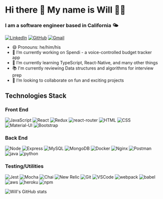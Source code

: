 # Hi there 👋 My name is Will 🙋‍♂️

### I am a software engineer based in California 🌤

[![LinkedIn](https://img.shields.io/badge/williamtrinh%20-%230077B5.svg?&style=for-the-badge&logo=linkedin&logoColor=white&link=https://www.linkedin.com/in/williamtrinh)](https://www.linkedin.com/in/williamtrinh/)
[![GitHub](https://img.shields.io/badge/willtrinh%20-%23121011.svg?&style=for-the-badge&logo=github&logoColor=white&link=https://github.com/willtrinh)](https://github.com/willtrinh)
[![Gmail](https://img.shields.io/badge/williamltrinh%20-%23D14836.svg?&style=for-the-badge&logo=gmail&logoColor=white&link=mailto:williamltrinh@gmail.com)](mailto:williamltrinh@gmail.com)

- 😄 Pronouns: he/him/his
- 🔭 I’m currently working on Spendi - a voice-controlled budget tracker app
- 🌱 I’m currently learning TypeScript, React-Native, and many other things
- 📚 I'm currently reviewing Data structures and algorithms for interview prep
- 👯 I’m looking to collaborate on fun and exciting projects

## Technologies Stack

### Front End

![JavaScript](https://img.shields.io/badge/JavaScript-F7DF1E?&style=for-the-badge&logo=javascript&logoColor=white)
![React](https://img.shields.io/badge/ReactJs-61DAFB?logo=react&logoColor=white&style=for-the-badge)
![Redux](https://img.shields.io/badge/redux-764ABC?logo=Redux&logoColor=white&style=for-the-badge)
![react-router](https://img.shields.io/badge/react%20router-CA4245?logo=react-router&logoColor=white&style=for-the-badge)
![HTML](https://img.shields.io/badge/HTML5-E34F26?&style=for-the-badge&logo=html5&logoColor=white)
![CSS](https://img.shields.io/badge/CSS3-1572B6?&style=for-the-badge&logo=css3&logoColor=white)
![Material-UI](https://img.shields.io/badge/Material%20UI-0081CB?&style=for-the-badge&logo=Material-UI&logoColor=white)
![Bootstrap](https://img.shields.io/badge/Bootstrap-7952B3?&style=for-the-badge&logo=bootstrap&logoColor=white&color=9b33b8)

### Back End

![Node](https://img.shields.io/badge/Node.Js-339933?&style=for-the-badge&logo=node-dot-js&logoColor=white)
![Express](https://img.shields.io/badge/Express-000000?&style=for-the-badge&logo=express)
![MySQL](https://img.shields.io/badge/MySQL-4479A1?&style=for-the-badge&logo=mysql&logoColor=white)
![MongoDB](https://img.shields.io/badge/MongoDB-47A248?&style=for-the-badge&logo=mongodb&logoColor=white)
![Docker](https://img.shields.io/badge/Docker-2496ED?&style=for-the-badge&logo=Docker&logoColor=white)
![Nginx](https://img.shields.io/badge/Nginx-009639?&style=for-the-badge&logo=Nginx&logoColor=white)
![Postman](https://img.shields.io/badge/Postman-FF6C37?&style=for-the-badge&logo=postman&logoColor=white)
![java](https://img.shields.io/badge/Java-007396?&style=for-the-badge&logo=java&logoColor=white)
![python](https://img.shields.io/badge/python-3776AB?&style=for-the-badge&logo=python&logoColor=white)

### Testing/Utilities

![Jest](https://img.shields.io/badge/Jest-C21325?&style=for-the-badge&logo=Jest&logoColor=white)
![Mocha](https://img.shields.io/badge/Mocha-8D6748?&style=for-the-badge&logo=Mocha&logoColor=white)
![Chai](https://img.shields.io/badge/Chai-A30701?&style=for-the-badge&logo=Chai&logoColor=white)
![New Relic](https://img.shields.io/badge/new%20relic-008C99?&style=for-the-badge&logo=new-relic&logoColor=white)
![Git](https://img.shields.io/badge/Git-F05032?&style=for-the-badge&logo=git&logoColor=white)
![VSCode](https://img.shields.io/badge/VSCode-007ACC?&style=for-the-badge&logo=visual-studio-code&logoColor=white)
![webpack](https://img.shields.io/badge/Webpack-8DD6F9?&style=for-the-badge&logo=webpack&logoColor=white)
![babel](https://img.shields.io/badge/Babel-F9DC3E?&style=for-the-badge&logo=babel&logoColor=white)
![aws](https://img.shields.io/badge/aws-232F3E?&style=for-the-badge&logo=amazon-aws&logoColor=white)
![heroku](https://img.shields.io/badge/heroku-430098?&style=for-the-badge&logo=heroku&logoColor=white)
![npm](https://img.shields.io/badge/npm-CB3837?&style=for-the-badge&logo=npm&logoColor=white)

![Will's GitHub stats](https://github-readme-stats.vercel.app/api?username=willtrinh&theme=onedark&show_icons=true)

